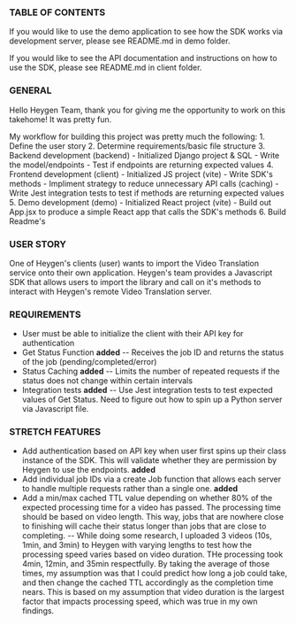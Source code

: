 ### TABLE OF CONTENTS

If you would like to use the demo application to see how the SDK works via development server, please see README.md in demo folder.

If you would like to see the API documentation and instructions on how to use the SDK, please see README.md in client folder.

### GENERAL

Hello Heygen Team, thank you for giving me the opportunity to work on this takehome! It was pretty fun.

My workflow for building this project was pretty much the following:
    1. Define the user story
    2. Determine requirements/basic file structure
    3. Backend development (backend)
        - Initialized Django project & SQL
        - Write the model/endpoints
        - Test if endpoints are returning expected values
    4. Frontend development (client)
        - Initialized JS project (vite)
        - Write SDK's methods
        - Impliment strategy to reduce unnecessary API calls (caching)
        - Write Jest integration tests to test if methods are returning expected values
    5. Demo development (demo)
        - Initialized React project (vite)
        - Build out App.jsx to produce a simple React app that calls the SDK's methods
    6. Build Readme's

### USER STORY

One of Heygen's clients (user) wants to import the Video Translation service onto their own application. 
Heygen's team provides a Javascript SDK that allows users to import the library and call on it's methods to interact with Heygen's remote Video Translation server.

### REQUIREMENTS

- User must be able to initialize the client with their API key for authentication
- Get Status Function **added**
    -- Receives the job ID and returns the status of the job (pending/completed/error)
- Status Caching **added**
    -- Limits the number of repeated requests if the status does not change within certain intervals
- Integration tests **added**
    -- Use Jest integration tests to test expected values of Get Status. Need to figure out how to spin up a Python server via Javascript file.

### STRETCH FEATURES

- Add authentication based on API key when user first spins up their class instance of the SDK. This will validate whether they are permission by Heygen to use the endpoints. **added**
- Add individual job IDs via a create Job function that allows each server to handle multiple requests rather than a single one. **added**
- Add a min/max cached TTL value depending on whether 80% of the expected processing time for a video has passed. The processing time should be based on video length. This way, jobs that are nowhere close to finishing will cache their status longer than jobs that are close to completing. 
    -- While doing some research, I uploaded 3 videos (10s, 1min, and 3min) to Heygen with varying lengths to test how the processing speed varies based on video duration. THe processing took 4min, 12min, and 35min respectfully. By taking the average of those times, my assumption was that I could predict how long a job could take, and then change the cached TTL accordingly as the completion time nears. This is based on my assumption that video duration is the largest factor that impacts processing speed, which was true in my own findings.
